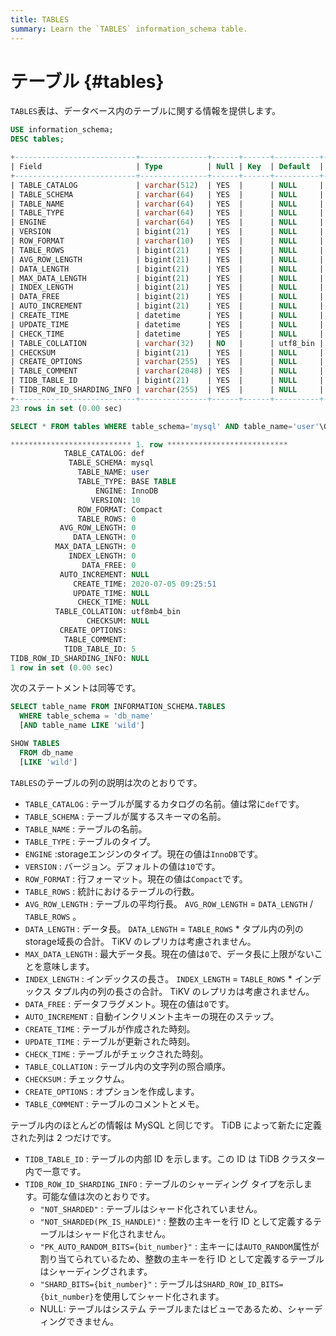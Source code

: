 ```yaml
---
title: TABLES
summary: Learn the `TABLES` information_schema table.
---
```


# テーブル {#tables}

`TABLES`表は、データベース内のテーブルに関する情報を提供します。

```sql
USE information_schema;
DESC tables;
```

```sql
+---------------------------+---------------+------+------+----------+-------+
| Field                     | Type          | Null | Key  | Default  | Extra |
+---------------------------+---------------+------+------+----------+-------+
| TABLE_CATALOG             | varchar(512)  | YES  |      | NULL     |       |
| TABLE_SCHEMA              | varchar(64)   | YES  |      | NULL     |       |
| TABLE_NAME                | varchar(64)   | YES  |      | NULL     |       |
| TABLE_TYPE                | varchar(64)   | YES  |      | NULL     |       |
| ENGINE                    | varchar(64)   | YES  |      | NULL     |       |
| VERSION                   | bigint(21)    | YES  |      | NULL     |       |
| ROW_FORMAT                | varchar(10)   | YES  |      | NULL     |       |
| TABLE_ROWS                | bigint(21)    | YES  |      | NULL     |       |
| AVG_ROW_LENGTH            | bigint(21)    | YES  |      | NULL     |       |
| DATA_LENGTH               | bigint(21)    | YES  |      | NULL     |       |
| MAX_DATA_LENGTH           | bigint(21)    | YES  |      | NULL     |       |
| INDEX_LENGTH              | bigint(21)    | YES  |      | NULL     |       |
| DATA_FREE                 | bigint(21)    | YES  |      | NULL     |       |
| AUTO_INCREMENT            | bigint(21)    | YES  |      | NULL     |       |
| CREATE_TIME               | datetime      | YES  |      | NULL     |       |
| UPDATE_TIME               | datetime      | YES  |      | NULL     |       |
| CHECK_TIME                | datetime      | YES  |      | NULL     |       |
| TABLE_COLLATION           | varchar(32)   | NO   |      | utf8_bin |       |
| CHECKSUM                  | bigint(21)    | YES  |      | NULL     |       |
| CREATE_OPTIONS            | varchar(255)  | YES  |      | NULL     |       |
| TABLE_COMMENT             | varchar(2048) | YES  |      | NULL     |       |
| TIDB_TABLE_ID             | bigint(21)    | YES  |      | NULL     |       |
| TIDB_ROW_ID_SHARDING_INFO | varchar(255)  | YES  |      | NULL     |       |
+---------------------------+---------------+------+------+----------+-------+
23 rows in set (0.00 sec)
```

```sql
SELECT * FROM tables WHERE table_schema='mysql' AND table_name='user'\G
```

```sql
*************************** 1. row ***************************
            TABLE_CATALOG: def
             TABLE_SCHEMA: mysql
               TABLE_NAME: user
               TABLE_TYPE: BASE TABLE
                   ENGINE: InnoDB
                  VERSION: 10
               ROW_FORMAT: Compact
               TABLE_ROWS: 0
           AVG_ROW_LENGTH: 0
              DATA_LENGTH: 0
          MAX_DATA_LENGTH: 0
             INDEX_LENGTH: 0
                DATA_FREE: 0
           AUTO_INCREMENT: NULL
              CREATE_TIME: 2020-07-05 09:25:51
              UPDATE_TIME: NULL
               CHECK_TIME: NULL
          TABLE_COLLATION: utf8mb4_bin
                 CHECKSUM: NULL
           CREATE_OPTIONS: 
            TABLE_COMMENT: 
            TIDB_TABLE_ID: 5
TIDB_ROW_ID_SHARDING_INFO: NULL
1 row in set (0.00 sec)
```

次のステートメントは同等です。

```sql
SELECT table_name FROM INFORMATION_SCHEMA.TABLES
  WHERE table_schema = 'db_name'
  [AND table_name LIKE 'wild']

SHOW TABLES
  FROM db_name
  [LIKE 'wild']
```

`TABLES`のテーブルの列の説明は次のとおりです。

-   `TABLE_CATALOG` : テーブルが属するカタログの名前。値は常に`def`です。
-   `TABLE_SCHEMA` : テーブルが属するスキーマの名前。
-   `TABLE_NAME` : テーブルの名前。
-   `TABLE_TYPE` : テーブルのタイプ。
-   `ENGINE` :storageエンジンのタイプ。現在の値は`InnoDB`です。
-   `VERSION` : バージョン。デフォルトの値は`10`です。
-   `ROW_FORMAT` : 行フォーマット。現在の値は`Compact`です。
-   `TABLE_ROWS` : 統計におけるテーブルの行数。
-   `AVG_ROW_LENGTH` : テーブルの平均行長。 `AVG_ROW_LENGTH` = `DATA_LENGTH` / `TABLE_ROWS` 。
-   `DATA_LENGTH` : データ長。 `DATA_LENGTH` = `TABLE_ROWS` * タプル内の列のstorage域長の合計。 TiKV のレプリカは考慮されません。
-   `MAX_DATA_LENGTH` : 最大データ長。現在の値は`0`で、データ長に上限がないことを意味します。
-   `INDEX_LENGTH` : インデックスの長さ。 `INDEX_LENGTH` = `TABLE_ROWS` * インデックス タプル内の列の長さの合計。 TiKV のレプリカは考慮されません。
-   `DATA_FREE` : データフラグメント。現在の値は`0`です。
-   `AUTO_INCREMENT` : 自動インクリメント主キーの現在のステップ。
-   `CREATE_TIME` : テーブルが作成された時刻。
-   `UPDATE_TIME` : テーブルが更新された時刻。
-   `CHECK_TIME` : テーブルがチェックされた時刻。
-   `TABLE_COLLATION` : テーブル内の文字列の照合順序。
-   `CHECKSUM` : チェックサム。
-   `CREATE_OPTIONS` : オプションを作成します。
-   `TABLE_COMMENT` : テーブルのコメントとメモ。

テーブル内のほとんどの情報は MySQL と同じです。 TiDB によって新たに定義された列は 2 つだけです。

-   `TIDB_TABLE_ID` : テーブルの内部 ID を示します。この ID は TiDB クラスター内で一意です。
-   `TIDB_ROW_ID_SHARDING_INFO` : テーブルのシャーディング タイプを示します。可能な値は次のとおりです。
    -   `"NOT_SHARDED"` : テーブルはシャード化されていません。
    -   `"NOT_SHARDED(PK_IS_HANDLE)"` : 整数の主キーを行 ID として定義するテーブルはシャード化されません。
    -   `"PK_AUTO_RANDOM_BITS={bit_number}"` : 主キーには`AUTO_RANDOM`属性が割り当てられているため、整数の主キーを行 ID として定義するテーブルはシャーディングされます。
    -   `"SHARD_BITS={bit_number}"` : テーブルは`SHARD_ROW_ID_BITS={bit_number}`を使用してシャード化されます。
    -   NULL: テーブルはシステム テーブルまたはビューであるため、シャーディングできません。
